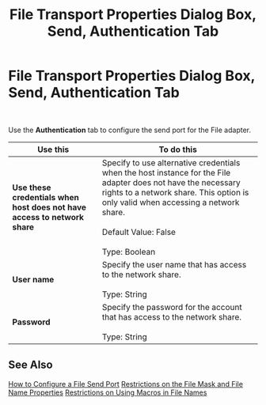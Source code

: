 ﻿---
title: File Transport Properties Dialog Box, Send, Authentication Tab
TOCTitle: File Transport Properties Dialog Box, Send, Authentication Tab
ms:assetid: f492b49b-13f5-480d-b497-451d69531e98
ms:mtpsurl: https://msdn.microsoft.com/en-us/library/Aa561938(v=BTS.80)
ms:contentKeyID: 51533417
ms.date: 08/30/2017
mtps_version: v=BTS.80
f1_keywords:
- bts10.adaptors.file.transport.send.authentication
---

# File Transport Properties Dialog Box, Send, Authentication Tab

 

Use the **Authentication** tab to configure the send port for the File adapter.

<table>
<thead>
<tr class="header">
<th>Use this</th>
<th>To do this</th>
</tr>
</thead>
<tbody>
<tr class="odd">
<td><strong>Use these credentials when host does not have access to network share</strong></td>
<td>Specify to use alternative credentials when the host instance for the File adapter does not have the necessary rights to a network share. This option is only valid when accessing a network share.<br />
<br />
Default Value: False<br />
<br />
Type: Boolean</td>
</tr>
<tr class="even">
<td><strong>User name</strong></td>
<td>Specify the user name that has access to the network share.<br />
<br />
Type: String</td>
</tr>
<tr class="odd">
<td><strong>Password</strong></td>
<td>Specify the password for the account that has access to the network share.<br />
<br />
Type: String</td>
</tr>
</tbody>
</table>


## See Also

[How to Configure a File Send Port](https://msdn.microsoft.com/en-us/library/aa578662\(v=bts.80\))  
[Restrictions on the File Mask and File Name Properties](https://msdn.microsoft.com/en-us/library/aa578688\(v=bts.80\))  
[Restrictions on Using Macros in File Names](https://msdn.microsoft.com/en-us/library/aa578022\(v=bts.80\))

